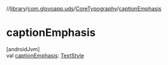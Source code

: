 //[library](../../../index.md)/[com.glovoapp.uds](../index.md)/[CoreTypography](index.md)/[captionEmphasis](caption-emphasis.md)

# captionEmphasis

[androidJvm]\
val [captionEmphasis](caption-emphasis.md): [TextStyle](https://developer.android.com/reference/kotlin/androidx/compose/ui/text/TextStyle.html)
